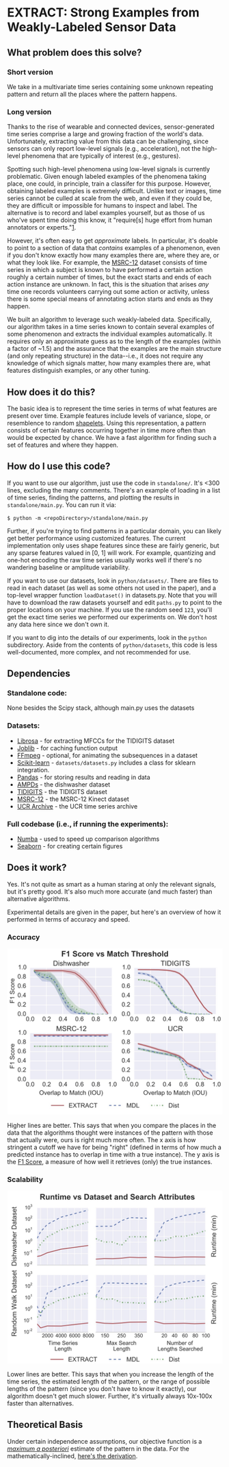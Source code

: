 
# EXTRACT: Strong Examples from Weakly-Labeled Sensor Data

## What problem does this solve?

### Short version

We take in a multivariate time series containing some unknown repeating pattern and return all the places where the pattern happens.

### Long version

Thanks to the rise of wearable and connected devices, sensor-generated time series comprise a large and growing fraction of the world's data. Unfortunately, extracting value from this data can be challenging, since sensors can only report low-level signals (e.g., acceleration), not the high-level phenomena that are typically of interest (e.g., gestures).

Spotting such high-level phenomena using low-level signals is currently problematic. Given enough labeled examples of the phenomena taking place, one could, in principle, train a classifer for this purpose. However, obtaining labeled examples is extremely difficult. Unlike text or images, time series cannot be culled at scale from the web, and even if they could be, they are difficult or impossible for humans to inspect and label. The alternative is to record and label examples yourself, but as those of us who've spent time doing this know, it "require[s] huge effort from human annotators or experts."[1](http://users.ece.cmu.edu/~hengtzec/papers/MobiSys13_NuActiv_Cheng_CMU.pdf).

However, it's often easy to get *approximate* labels. In particular, it's doable to point to a section of data that *contains* examples of a phenomenon, even if you don't know exactly how many examples there are, where they are, or what they look like. For example, the [MSRC-12](http://research.microsoft.com/en-us/um/cambridge/projects/msrc12/) dataset consists of time series in which a subject is known to have performed a certain action roughly a certain number of times, but the exact starts and ends of each action instance are unknown. In fact, this is the situation that arises *any* time one records volunteers carrying out some action or activity, unless there is some special means of annotating action starts and ends as they happen.

We built an algorithm to leverage such weakly-labeled data. Specifically, our algorithm takes in a time series known to contain several examples of some phenomenon and extracts the individual examples automatically. It requires only an approximate guess as to the length of the examples (within a factor of ~1.5) and the assurance that the examples are the main structure (and only repeating structure) in the data--i.e., it does not require any knowledge of which signals matter, how many examples there are, what features distinguish examples, or any other tuning.

## How does it do this?

The basic idea is to represent the time series in terms of what features are present over time. Example features include levels of variance, slope, or resemblence to random [shapelets](http://alumni.cs.ucr.edu/~lexiangy/Shapelet/kdd2009shapelet.pdf). Using this representation, a pattern consists of certain features occurring together in time more often than would be expected by chance. We have a fast algorithm for finding such a set of features and where they happen.

## How do I use this code?

If you want to use our algorithm, just use the code in `standalone/`. It's <300 lines, excluding the many comments. There's an example of loading in a list of time series, finding the patterns, and plotting the results in `standalone/main.py`. You can run it via:
```
$ python -m <repoDirectory>/standalone/main.py
```
Further, if you're trying to find patterns in a particular domain, you can likely get better performance using customized features. The current implementation only uses shape features since these are fairly generic, but any sparse features valued in [0, 1] will work. For example, quantizing and one-hot encoding the raw time series usually works well if there's no wandering baseline or amplitude variability.

If you want to use our datasets, look in `python/datasets/`. There are files to read in each dataset (as well as some others not used in the paper), and a top-level wrapper function `loadDataset()` in datasets.py. Note that you will have to download the raw datasets yourself and edit `paths.py` to point to the proper locations on your machine. If you use the random seed `123`, you'll get the exact time series we performed our experiments on. We don't host any data here since we don't own it.

If you want to dig into the details of our experiments, look in the `python` subdirectory. Aside from the contents of `python/datasets`, this code is less well-documented, more complex, and not recommended for use.

## Dependencies

### Standalone code:
None besides the Scipy stack, although main.py uses the datasets

### Datasets:
- [Librosa](https://github.com/bmcfee/librosa) - for extracting MFCCs for the TIDIGITS dataset
- [Joblib](https://github.com/joblib/joblib) - for caching function output
- [FFmpeg](http://www.ffmpeg.org) - optional, for animating the subsequences in a dataset
- [Scikit-learn](https://github.com/scikit-learn/scikit-learn) - `datasets/datasets.py` includes a class for sklearn integration.
- [Pandas](http://pandas.pydata.org) - for storing results and reading in data
- [AMPDs](http://ampds.org) - the dishwasher dataset
- [TIDIGITS](https://catalog.ldc.upenn.edu/LDC93S10) - the TIDIGITS dataset
- [MSRC-12](http://research.microsoft.com/en-us/um/cambridge/projects/msrc12/) - the MSRC-12 Kinect dataset
- [UCR Archive](http://www.cs.ucr.edu/~eamonn/time_series_data/) - the UCR time series archive

### Full codebase (i.e., if running the experiments):
- [Numba](https://github.com/numba/numba) - used to speed up comparison algorithms
- [Seaborn](https://github.com/mwaskom/seaborn) - for creating certain figures

## Does it work?

Yes. It's not quite as smart as a human staring at only the relevant signals, but it's pretty good. It's also much more accurate (and much faster) than alternative algorithms.

Experimental details are given in the paper, but here's an overview of how it performed in terms of accuracy and speed.

### Accuracy

![AccuracyResults](/figs/web/accuracy.jpg?raw=true)

Higher lines are better. This says that when you compare the places in the data that the algorithms thought were instances of the pattern with those that actually were, ours is right much more often. The x axis is how stringent a cutoff we have for being "right" (defined in terms of how much a predicted instance has to overlap in time with a true instance). The y axis is the [F1 Score](https://en.wikipedia.org/wiki/F1_score), a measure of how well it retrieves (only) the true instances.

### Scalability

![ScalabilityResults](/figs/web/scalability.jpg?raw=true)

Lower lines are better. This says that when you increase the length of the time series, the estimated length of the pattern, or the range of possible lengths of the pattern (since you don't have to know it exactly), our algorithm doesn't get much slower. Further, it's virtually always 10x-100x faster than alternatives.

## Theoretical Basis

Under certain independence assumptions, our objective function is a [*maximum a posteriori*](https://en.wikipedia.org/wiki/Maximum_a_posteriori_estimation) estimate of the pattern in the data. For the mathematically-inclined, [here's the derivation](/figs/web/extract-math.pdf?raw=true).

